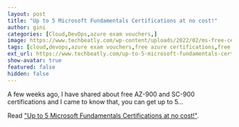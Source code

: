 ```yaml
---
layout: post
title: "Up to 5 Microsoft Fundamentals Certifications at no cost!"
author: gini
categories: [Cloud,DevOps,azure exam vouchers,]
image: https://www.techbeatly.com/wp-content/uploads/2022/02/ms-free-certifications-1024x576.png
tags: [cloud,devops,azure exam vouchers,free azure certifications,free exams,free microsoft certifications,how to get free azure certirtications,]
ext_url: https://www.techbeatly.com/up-to-5-microsoft-fundamentals-certifications-at-no-cost/
show-avatar: true
featured: false
hidden: false
---
```


A few weeks ago, I have shared about free AZ-900 and SC-900 certifications and I came to know that, you can get up to 5...

Read ["Up to 5 Microsoft Fundamentals Certifications at no cost!"](https://www.techbeatly.com/up-to-5-microsoft-fundamentals-certifications-at-no-cost/).